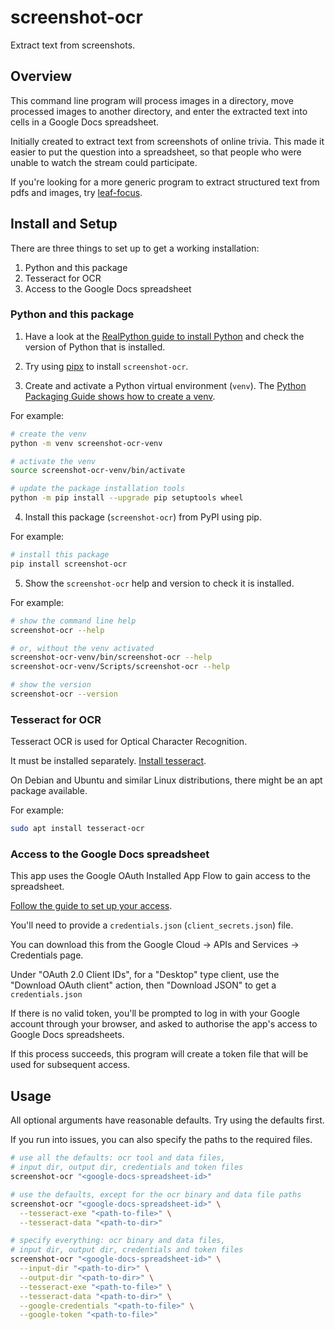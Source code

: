 # screenshot-ocr

Extract text from screenshots.

## Overview

This command line program will process images in a directory,
move processed images to another directory,
and enter the extracted text into cells in a Google Docs spreadsheet.

Initially created to extract text from screenshots of online trivia.
This made it easier to put the question into a spreadsheet,
so that people who were unable to watch the stream could participate.

If you're looking for a more generic program to extract structured text from pdfs and images,
try [leaf-focus](https://github.com/anotherbyte-net/leaf-focus).

## Install and Setup

There are three things to set up to get a working installation:
1. Python and this package
2. Tesseract for OCR
3. Access to the Google Docs spreadsheet

### Python and this package

1. Have a look at the [RealPython guide to install Python](https://realpython.com/installing-python)
and check the version of Python that is installed.

2. Try using [pipx](https://pypa.github.io/pipx/installation/) to install `screenshot-ocr`.

3. Create and activate a Python virtual environment (`venv`).
The [Python Packaging Guide shows how to create a venv](https://packaging.python.org/en/latest/guides/installing-using-pip-and-virtual-environments/#creating-a-virtual-environment).

For example:

```bash
# create the venv
python -m venv screenshot-ocr-venv

# activate the venv
source screenshot-ocr-venv/bin/activate

# update the package installation tools
python -m pip install --upgrade pip setuptools wheel
```

4. Install this package (`screenshot-ocr`) from PyPI using pip.

For example:

```bash
# install this package
pip install screenshot-ocr
```

5. Show the `screenshot-ocr` help and version to check it is installed.

For example:

```bash
# show the command line help
screenshot-ocr --help

# or, without the venv activated
screenshot-ocr-venv/bin/screenshot-ocr --help
screenshot-ocr-venv/Scripts/screenshot-ocr --help

# show the version
screenshot-ocr --version
```

### Tesseract for OCR

Tesseract OCR is used for Optical Character Recognition.

It must be installed separately. [Install tesseract](https://tesseract-ocr.github.io/tessdoc/#binaries).

On Debian and Ubuntu and similar Linux distributions, there might be an apt package available.

For example:

```bash
sudo apt install tesseract-ocr
```

### Access to the Google Docs spreadsheet

This app uses the Google OAuth Installed App Flow to gain access to the spreadsheet.

[Follow the guide to set up your access](https://github.com/googleapis/google-api-python-client/blob/main/docs/oauth.md#acquiring-client-ids-and-secrets). 

You'll need to provide a `credentials.json` (`client_secrets.json`) file.

You can download this from the Google Cloud -> APIs and Services -> Credentials page.

Under "OAuth 2.0 Client IDs",
for a "Desktop" type client,
use the "Download OAuth client" action,
then "Download JSON" to get a `credentials.json`

If there is no valid token,
you'll be prompted to log in with your Google account through your browser,
and asked to authorise the app's access to Google Docs spreadsheets.

If this process succeeds,
this program will create a token file that will be used for subsequent access.

## Usage

All optional arguments have reasonable defaults. Try using the defaults first.

If you run into issues, you can also specify the paths to the required files.

```bash
# use all the defaults: ocr tool and data files,
# input dir, output dir, credentials and token files
screenshot-ocr "<google-docs-spreadsheet-id>"

# use the defaults, except for the ocr binary and data file paths
screenshot-ocr "<google-docs-spreadsheet-id>" \
  --tesseract-exe "<path-to-file>" \
  --tesseract-data "<path-to-dir>"

# specify everything: ocr binary and data files,
# input dir, output dir, credentials and token files
screenshot-ocr "<google-docs-spreadsheet-id>" \
  --input-dir "<path-to-dir>" \
  --output-dir "<path-to-dir>" \
  --tesseract-exe "<path-to-file>" \
  --tesseract-data "<path-to-dir>" \
  --google-credentials "<path-to-file>" \
  --google-token "<path-to-file>"
```
